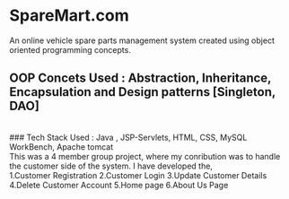 # SpareMart.com
An online vehicle spare parts management system created using object oriented programming concepts.
<br>
## OOP Concets Used : Abstraction, Inheritance, Encapsulation and Design patterns [Singleton, DAO]
<br>
### Tech Stack Used : Java , JSP-Servlets, HTML, CSS, MySQL WorkBench, Apache tomcat 
<br>
This was a 4 member group project, where my conribution was to handle the customer side of the system. I have developed the,
<br>
1.Customer Registration
2.Customer Login
3.Update Customer Details
4.Delete Customer Account
5.Home page 
6.About Us Page
